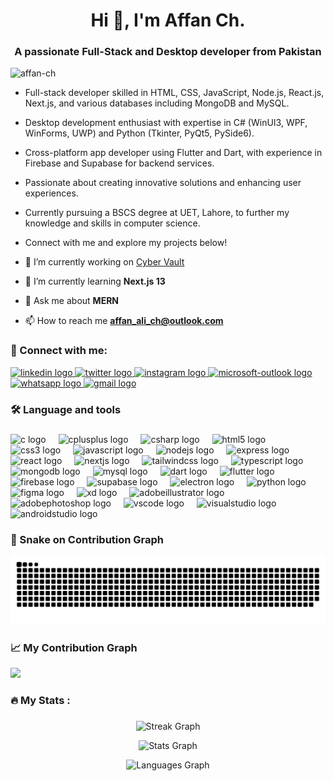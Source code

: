 <h1 align="center">Hi 👋, I'm Affan Ch.</h1>
<h3 align="center">A passionate Full-Stack and Desktop developer from Pakistan</h3>

<p align="left"> <img src="https://komarev.com/ghpvc/?username=affan-ch&label=Profile%20views&color=0e75b6&style=flat" alt="affan-ch" /> </p>

- Full-stack developer skilled in HTML, CSS, JavaScript, Node.js, React.js, Next.js, and various databases including MongoDB and MySQL.

- Desktop development enthusiast with expertise in C# (WinUI3, WPF, WinForms, UWP) and Python (Tkinter, PyQt5, PySide6).

- Cross-platform app developer using Flutter and Dart, with experience in Firebase and Supabase for backend services.

- Passionate about creating innovative solutions and enhancing user experiences.

- Currently pursuing a BSCS degree at UET, Lahore, to further my knowledge and skills in computer science.

- Connect with me and explore my projects below!

- 🔭 I’m currently working on [Cyber Vault](https://github.com/muhammadaffanmaqsood/Cyber-Vault)

- 🌱 I’m currently learning **Next.js 13**

- 💬 Ask me about **MERN**

- 📫 How to reach me **affan_ali_ch@outlook.com**


<h3 align="left">🔗 Connect with me: </h3>

<div align="left">
  <a href="https://www.linkedin.com/in/affan-ch">
  <img src="https://raw.githubusercontent.com/maurodesouza/profile-readme-generator/master/src/assets/icons/social/linkedin/default.svg" width="52" height="40" alt="linkedin logo"  />
  </a>

  <a href="https://x.com/Ch_Affan_Ali">
  <img src="https://raw.githubusercontent.com/maurodesouza/profile-readme-generator/master/src/assets/icons/social/twitter/default.svg" width="52" height="40" alt="twitter logo"  />
  </a>

  <a href="https://instagram.com/ch.affan.ali">
  <img src="https://raw.githubusercontent.com/maurodesouza/profile-readme-generator/master/src/assets/icons/social/instagram/default.svg" width="52" height="40" alt="instagram logo"  />
  </a>
  
  <a href="mailto:affan_ali_ch@outlook.com">
  <img src="https://raw.githubusercontent.com/maurodesouza/profile-readme-generator/master/src/assets/icons/social/microsoft-outlook/default.svg" width="52" height="40" alt="microsoft-outlook logo"  />
  </a>
  
  <a href="https://wa.me/+923234540530">
  <img src="https://raw.githubusercontent.com/maurodesouza/profile-readme-generator/master/src/assets/icons/social/whatsapp/default.svg" width="52" height="40" alt="whatsapp logo"  />
  </a>
  
  <a href="mailto:muhammadaffanmaqsood@gmail.com">
  <img src="https://raw.githubusercontent.com/maurodesouza/profile-readme-generator/master/src/assets/icons/social/gmail/default.svg" width="52" height="40" alt="gmail logo"  />
  </a>
  
</div>

###

<h3 align="left">🛠 Language and tools</h3>

###

<div align="left">
  <img src="https://skillicons.dev/icons?i=c" height="40" alt="c logo"  title="C"/>
  <img width="12" />
  <img src="https://skillicons.dev/icons?i=cpp" height="40" alt="cplusplus logo" title="C++" />
  <img width="12" />
  <img src="https://skillicons.dev/icons?i=cs" height="40" alt="csharp logo" title="C#" />
  <img width="12" />
  <img src="https://skillicons.dev/icons?i=html" height="40" alt="html5 logo" title="HTML" />
  <img width="12" />
  <img src="https://skillicons.dev/icons?i=css" height="40" alt="css3 logo"  title="CSS"/>
  <img width="12" />
  <img src="https://skillicons.dev/icons?i=js" height="40" alt="javascript logo"  title="JavaScript"/>
  <img width="12" />
  <img src="https://skillicons.dev/icons?i=nodejs" height="40" alt="nodejs logo"  title="Node.js"/>
  <img width="12" />
  <img src="https://skillicons.dev/icons?i=express" height="40" alt="express logo" title="Express.js" />
  <img width="12" />
  <img src="https://skillicons.dev/icons?i=react" height="40" alt="react logo" title="React.js"  />
  <img width="12" />
  <img src="https://skillicons.dev/icons?i=nextjs" height="40" alt="nextjs logo" title="Next.js" />
  <img width="12" />
  <img src="https://skillicons.dev/icons?i=tailwind" height="40" alt="tailwindcss logo" title="Tailwind Css" />
  <img width="12" />
  <img src="https://skillicons.dev/icons?i=ts" height="40" alt="typescript logo" title="TypeScript" />
  <img width="12" />
  <img src="https://skillicons.dev/icons?i=mongodb" height="40" alt="mongodb logo" title="MongoDB" />
  <img width="12" />
  <img src="https://skillicons.dev/icons?i=mysql" height="40" alt="mysql logo" title="MySQL" />
  <img width="12" />
  <img src="https://skillicons.dev/icons?i=dart" height="40" alt="dart logo" title="Dart" />
  <img width="12" />
  <img src="https://skillicons.dev/icons?i=flutter" height="40" alt="flutter logo" title="Flutter" />
  <img width="12" />
  <img src="https://skillicons.dev/icons?i=firebase" height="40" alt="firebase logo" title="Firebase" />
  <img width="12" />
  <img src="https://skillicons.dev/icons?i=supabase" height="40" alt="supabase logo" title="Supabase" />
  <img width="12" />
  <img src="https://skillicons.dev/icons?i=electron" height="40" alt="electron logo" title="Electron.js" />
  <img width="12" />
  <img src="https://skillicons.dev/icons?i=py" height="40" alt="python logo" title="Python" />
  <img width="12" />
  <img src="https://skillicons.dev/icons?i=figma" height="40" alt="figma logo" title="Figma" />
  <img width="12" />
  <img src="https://skillicons.dev/icons?i=xd" height="40" alt="xd logo" title="Adobe XD" />
  <img width="12" />
  <img src="https://skillicons.dev/icons?i=ai" height="40" alt="adobeillustrator logo" title="Adobe Illustrator" />
  <img width="12" />
  <img src="https://skillicons.dev/icons?i=ps" height="40" alt="adobephotoshop logo" title="Adobe Photoshop" />
  <img width="12" />
  <img src="https://skillicons.dev/icons?i=vscode" height="40" alt="vscode logo" title="VS Code" />
  <img width="12" />
  <img src="https://skillicons.dev/icons?i=visualstudio" height="40" alt="visualstudio logo" title="Visual Studio" />
  <img width="12" />
  <img src="https://skillicons.dev/icons?i=androidstudio" height="40" alt="androidstudio logo" title="Android Studio" />
</div>

###

<h3>🐍  Snake on Contribution Graph</h3>
<div align="center">
    <img src="https://github.com/affan-ch/affan-ch/blob/main/dist/github-contribution-grid-snake-dark.svg" alt="snake" />
</div>


###

<h3>📈  My Contribution Graph</h3>
<!--<img src="https://github-readme-activity-graph.vercel.app/graph?username=affan-ch&hide_border=true&theme=github-compact&custom_title=Affan%27s+Contribution+Graph+%28Last+30+Days%29&area=true&line=39D353&point=fff&title_color=39D353" />
-->
<img src="https://github-readme-activity-graph.vercel.app/graph?username=affan-ch&hide_border=true&theme=react-dark&custom_title=Affan%27s+Contribution+Graph+%28Last+30+Days%29&area=true"  />



###


###

<h3 align="left">🔥   My Stats :</h3>

###

<div align="center">
 
  <img src="https://streak-stats.demolab.com/?user=affan-ch&locale=en&mode=daily&theme=github_dark&hide_border=false&border_radius=5&date_format=j%20M%5B%20Y%5D&order=1" height="220" alt="Streak Graph"  /> <br>
 
  <img src="https://github-readme-stats.vercel.app/api?username=affan-ch&hide_title=true&hide_rank=false&show_icons=true&include_all_commits=true&count_private=true&disable_animations=true&theme=github_dark&locale=en&hide_border=false&order=2&icon_color=39D353&border_color=39D353" height="250" width="550" alt="Stats Graph" /> <br>
  
  <img src="https://github-readme-stats.vercel.app/api/top-langs?username=affan-ch&locale=en&hide_title=true&layout=compact&card_width=320&langs_count=6&theme=github_dark&hide_border=false&border_color=39D353&order=3&disable_animations=true" height="180" alt="Languages Graph" /> <br>
  
</div>

###

